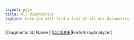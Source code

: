 ```yaml
---
layout: page
title: All diagnostics
tagline: Here you will find a list of all our dianostics
---
```


|Diagnostic Id| Name |
|[CC0006](/diagnostics/CC0006.html)|ForInArrayAnalyzer|

